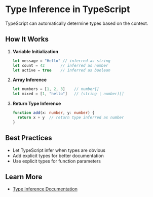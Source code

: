 # Type Inference in TypeScript

TypeScript can automatically determine types based on the context.

## How It Works

1. **Variable Initialization**
   ```typescript
   let message = "Hello" // inferred as string
   let count = 42       // inferred as number
   let active = true    // inferred as boolean
   ```

2. **Array Inference**
   ```typescript
   let numbers = [1, 2, 3]    // number[]
   let mixed = [1, "hello"]   // (string | number)[]
   ```

3. **Return Type Inference**
   ```typescript
   function add(x: number, y: number) {
     return x + y  // return type inferred as number
   }
   ```

## Best Practices
- Let TypeScript infer when types are obvious
- Add explicit types for better documentation
- Use explicit types for function parameters

## Learn More
- [Type Inference Documentation](https://www.typescriptlang.org/docs/handbook/type-inference.html)